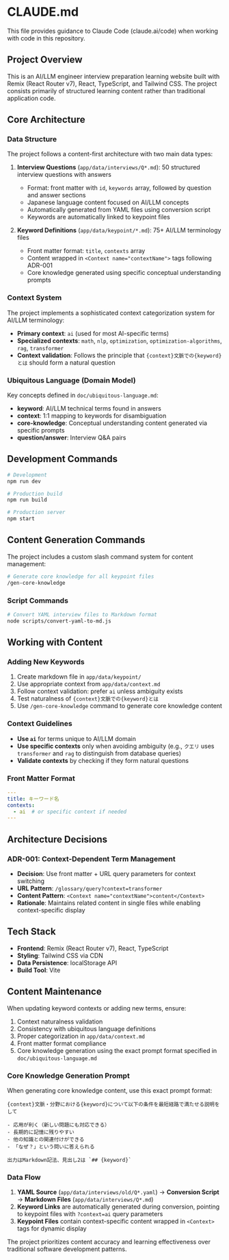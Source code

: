 # CLAUDE.md

This file provides guidance to Claude Code (claude.ai/code) when working with code in this repository.

## Project Overview

This is an AI/LLM engineer interview preparation learning website built with Remix (React Router v7), React, TypeScript, and Tailwind CSS. The project consists primarily of structured learning content rather than traditional application code.

## Core Architecture

### Data Structure
The project follows a content-first architecture with two main data types:

1. **Interview Questions** (`app/data/interviews/Q*.md`): 50 structured interview questions with answers
   - Format: front matter with `id`, `keywords` array, followed by question and answer sections
   - Japanese language content focused on AI/LLM concepts
   - Automatically generated from YAML files using conversion script
   - Keywords are automatically linked to keypoint files

2. **Keyword Definitions** (`app/data/keypoint/*.md`): 75+ AI/LLM terminology files
   - Front matter format: `title`, `contexts` array
   - Content wrapped in `<Context name="contextName">` tags following ADR-001
   - Core knowledge generated using specific conceptual understanding prompts

### Context System
The project implements a sophisticated context categorization system for AI/LLM terminology:

- **Primary context**: `ai` (used for most AI-specific terms)
- **Specialized contexts**: `math`, `nlp`, `optimization`, `optimization-algorithms`, `rag`, `transformer`
- **Context validation**: Follows the principle that `{context}文脈での{keyword}とは` should form a natural question

### Ubiquitous Language (Domain Model)
Key concepts defined in `doc/ubiquitous-language.md`:
- **keyword**: AI/LLM technical terms found in answers
- **context**: 1:1 mapping to keywords for disambiguation
- **core-knowledge**: Conceptual understanding content generated via specific prompts
- **question/answer**: Interview Q&A pairs

## Development Commands

```bash
# Development
npm run dev

# Production build
npm run build

# Production server
npm start
```

## Content Generation Commands

The project includes a custom slash command system for content management:

```bash
# Generate core knowledge for all keypoint files
/gen-core-knowledge
```

### Script Commands

```bash
# Convert YAML interview files to Markdown format
node scripts/convert-yaml-to-md.js
```

## Working with Content

### Adding New Keywords
1. Create markdown file in `app/data/keypoint/`
2. Use appropriate context from `app/data/context.md`
3. Follow context validation: prefer `ai` unless ambiguity exists
4. Test naturalness of `{context}文脈での{keyword}とは`
5. Use `/gen-core-knowledge` command to generate core knowledge content

### Context Guidelines
- **Use `ai`** for terms unique to AI/LLM domain
- **Use specific contexts** only when avoiding ambiguity (e.g., `クエリ` uses `transformer` and `rag` to distinguish from database queries)
- **Validate contexts** by checking if they form natural questions

### Front Matter Format
```yaml
---
title: キーワード名
contexts:
  - ai  # or specific context if needed
---
```

## Architecture Decisions

### ADR-001: Context-Dependent Term Management
- **Decision**: Use front matter + URL query parameters for context switching
- **URL Pattern**: `/glossary/query?context=transformer`
- **Content Pattern**: `<Context name="contextName">content</Context>`
- **Rationale**: Maintains related content in single files while enabling context-specific display

## Tech Stack
- **Frontend**: Remix (React Router v7), React, TypeScript
- **Styling**: Tailwind CSS via CDN  
- **Data Persistence**: localStorage API
- **Build Tool**: Vite

## Content Maintenance

When updating keyword contexts or adding new terms, ensure:
1. Context naturalness validation
2. Consistency with ubiquitous language definitions
3. Proper categorization in `app/data/context.md`
4. Front matter format compliance
5. Core knowledge generation using the exact prompt format specified in `doc/ubiquitous-language.md`

### Core Knowledge Generation Prompt
When generating core knowledge content, use this exact prompt format:

```
{context}文脈・分野における{keyword}について以下の条件を最短経路で満たせる説明をして

- 応用が利く（新しい問題にも対応できる）
- 長期的に記憶に残りやすい
- 他の知識との関連付けができる
- 「なぜ？」という問いに答えられる

出力はMarkdown記法、見出し2は `## {keyword}`
```

### Data Flow
1. **YAML Source** (`app/data/interviews/old/Q*.yaml`) → **Conversion Script** → **Markdown Files** (`app/data/interviews/Q*.md`)
2. **Keyword Links** are automatically generated during conversion, pointing to keypoint files with `?context=ai` query parameters
3. **Keypoint Files** contain context-specific content wrapped in `<Context>` tags for dynamic display

The project prioritizes content accuracy and learning effectiveness over traditional software development patterns.